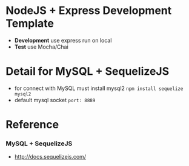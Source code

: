 # NodeJS + Express Development Template

- **Development** use express run on local
- **Test** use Mocha/Chai


# Detail for MySQL + SequelizeJS
- for connect with MySQL must install mysql2 `npm install sequelize mysql2`
- default mysql socket `port: 8889`


# Reference

### MySQL + SequelizeJS
- http://docs.sequelizejs.com/
